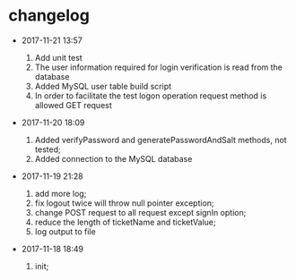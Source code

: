 changelog
=============
* 2017-11-21 13:57

    1. Add unit test
    2. The user information required for login verification is read from the database
    3. Added MySQL user table build script
    4. In order to facilitate the test logon operation request method is allowed GET request
    
* 2017-11-20 18:09

    1. Added verifyPassword and generatePasswordAndSalt methods, not tested;
    2. Added connection to the MySQL database
    
* 2017-11-19 21:28

    1. add more log;
    2. fix logout twice will throw null pointer exception;
    3. change POST request to all request except signIn option;
    4. reduce the length of ticketName and ticketValue;
    5. log output to file
    
* 2017-11-18 18:49
    
    1. init;